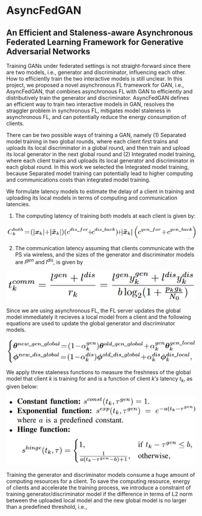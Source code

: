 # AsyncFedGAN
## An Efficient and Staleness-aware Asynchronous Federated Learning Framework for Generative Adversarial Networks

Training GANs under federated settings is not straight-forward since there are two models, i.e., generator and discriminator, influencing each other. How to efficiently train the two interactive models is still unclear. In this project, we proposed a novel asynchronous FL framework for GAN, i.e., AsyncFedGAN, that combines asynchronous FL with
GAN to efficiently and distributively train the generator and discriminator. AsyncFedGAN defines an efficient way to train two interactive models in GAN, resolves the straggler problem in synchronous FL, mitigates model staleness in asynchronous FL, and can potentially reduce the energy consumption of clients. 

There can be two possible ways of training a GAN, namely (1) Separated model training in two global rounds, where each client first trains and uploads its local discriminator in a global round, and then train and upload its local generator in the next global round and (2) Integrated model training, where each client trains and uploads its local generator and discriminator in each global round. In this work we selected the Integrated model training, because Separated model training can potentially lead to higher computing and communications costs than integrated model training.

We formulate latency models to estimate the delay of a client in training and uploading its local models in terms of computing and communication latencies.

1. The computing latency of training both models at each client is given by: 

![comp_latency](comp_latency.png)

2. The communication latency assuming that clients communicate with the PS via wireless, and the sizes of the generator and discriminator models are $l^{gen}$ and $l^{dis}$, is given by

![comm_latency](comm_latency.png)

Since we are using asynchronous FL, the FL server updates the global model immediately it recieves a local model from a client and the following equations are used to update the global generator and discriminator models.

![model_update](model_update.png)

We apply three staleness functions to measure the freshness of the global model that client $k$ is training for and is a function of client $k’s$ latency $t_k$, as given below:

![staleness_eqns](staleness_eqns.png)

Training the generator and discriminator models consume a huge amount of computing resources for a client. To save the computing resource, energy of clients and accelerate the training process, we introduce a constraint of training generator/discriminator model if the difference in terms of L2
norm between the uploaded local model and the new global model is no larger than a predefined threshold, i.e.,
